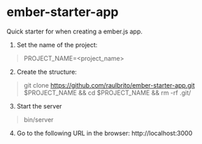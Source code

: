ember-starter-app
=================

Quick starter for when creating a ember.js app.

1. Set the name of the project:
> PROJECT_NAME=<project_name>

2. Create the structure:
> git clone https://github.com/raulbrito/ember-starter-app.git $PROJECT_NAME && cd $PROJECT_NAME && rm -rf .git/

3. Start the server
>bin/server

4. Go to the following URL in the browser:
http://localhost:3000
